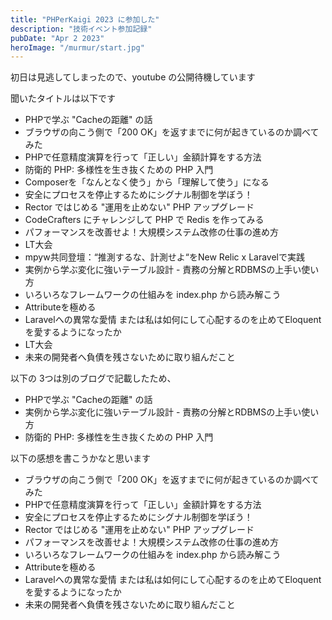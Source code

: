 ```yaml
---
title: "PHPerKaigi 2023 に参加した"
description: "技術イベント参加記録"
pubDate: "Apr 2 2023"
heroImage: "/murmur/start.jpg"
---
```


初日は見逃してしまったので、youtube の公開待機しています

聞いたタイトルは以下です
- PHPで学ぶ "Cacheの距離" の話
- ブラウザの向こう側で「200 OK」を返すまでに何が起きているのか調べてみた
- PHPで任意精度演算を行って「正しい」金額計算をする方法
- 防衛的 PHP: 多様性を生き抜くための PHP 入門
- Composerを「なんとなく使う」から「理解して使う」になる
- 安全にプロセスを停止するためにシグナル制御を学ぼう！
- Rector ではじめる "運用を止めない" PHP アップグレード
- CodeCrafters にチャレンジして PHP で Redis を作ってみる
- パフォーマンスを改善せよ！大規模システム改修の仕事の進め方
- LT大会
- mpyw共同登壇：“推測するな、計測せよ“をNew Relic x Laravelで実践
- 実例から学ぶ変化に強いテーブル設計 - 責務の分解とRDBMSの上手い使い方
- いろいろなフレームワークの仕組みを index.php から読み解こう
- Attributeを極める
- Laravelへの異常な愛情 または私は如何にして心配するのを止めてEloquentを愛するようになったか
- LT大会
- 未来の開発者へ負債を残さないために取り組んだこと 

以下の 3つは別のブログで記載したため、
- PHPで学ぶ "Cacheの距離" の話
- 実例から学ぶ変化に強いテーブル設計 - 責務の分解とRDBMSの上手い使い方
- 防衛的 PHP: 多様性を生き抜くための PHP 入門

以下の感想を書こうかなと思います
- ブラウザの向こう側で「200 OK」を返すまでに何が起きているのか調べてみた
- PHPで任意精度演算を行って「正しい」金額計算をする方法
- 安全にプロセスを停止するためにシグナル制御を学ぼう！
- Rector ではじめる "運用を止めない" PHP アップグレード
- パフォーマンスを改善せよ！大規模システム改修の仕事の進め方
- いろいろなフレームワークの仕組みを index.php から読み解こう
- Attributeを極める
- Laravelへの異常な愛情 または私は如何にして心配するのを止めてEloquentを愛するようになったか
- 未来の開発者へ負債を残さないために取り組んだこと
